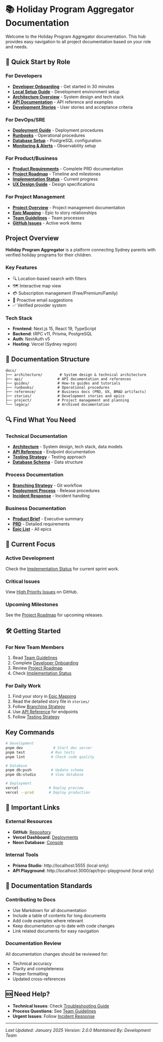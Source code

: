 # 📚 Holiday Program Aggregator Documentation

Welcome to the Holiday Program Aggregator documentation. This hub provides easy navigation to all project documentation based on your role and needs.

## 🚀 Quick Start by Role

### For Developers
- **[Developer Onboarding](./guides/developer-onboarding.md)** - Get started in 30 minutes
- **[Local Setup Guide](./guides/local-setup.md)** - Development environment setup
- **[Architecture Overview](./architecture/)** - System design and tech stack
- **[API Documentation](./api/)** - API reference and examples
- **[Development Stories](./stories/)** - User stories and acceptance criteria

### For DevOps/SRE
- **[Deployment Guide](./guides/deployment.md)** - Deployment procedures
- **[Runbooks](./runbooks/)** - Operational procedures
- **[Database Setup](./guides/database-postgresql-setup.md)** - PostgreSQL configuration
- **[Monitoring & Alerts](./runbooks/monitoring-alerts.md)** - Observability setup

### For Product/Business
- **[Product Requirements](./reference/prd/)** - Complete PRD documentation
- **[Project Roadmap](./project/roadmap.md)** - Timeline and milestones
- **[Implementation Status](./project/implementation-status.md)** - Current progress
- **[UX Design Guide](./reference/ux-design/)** - Design specifications

### For Project Management
- **[Project Overview](./project/)** - Project management documentation
- **[Epic Mapping](./project/epic-mapping.md)** - Epic to story relationships
- **[Team Guidelines](./project/team-guidelines.md)** - Team processes
- **[GitHub Issues](https://github.com/sdavidov17/holiday-program-aggregator/issues)** - Active work items

## Project Overview

**Holiday Program Aggregator** is a platform connecting Sydney parents with verified holiday programs for their children.

### Key Features
- 🔍 Location-based search with filters
- 🗺️ Interactive map view
- 💳 Subscription management (Free/Premium/Family)
- 📧 Proactive email suggestions
- ✅ Verified provider system

### Tech Stack
- **Frontend**: Next.js 15, React 19, TypeScript
- **Backend**: tRPC v11, Prisma, PostgreSQL
- **Auth**: NextAuth v5
- **Hosting**: Vercel (Sydney region)

## 📁 Documentation Structure

```
docs/
├── architecture/        # System design & technical architecture
├── api/                # API documentation and references
├── guides/             # How-to guides and tutorials
├── runbooks/           # Operational procedures
├── reference/          # Business docs (PRD, UX, BMAD artifacts)
├── stories/            # Development stories and epics
├── project/            # Project management and planning
└── legacy/             # Archived documentation
```

## 🔍 Find What You Need

### Technical Documentation
- **[Architecture](./architecture/)** - System design, tech stack, data models
- **[API Reference](./api/api-reference.md)** - Endpoint documentation
- **[Testing Strategy](./guides/testing-strategy.md)** - Testing approach
- **[Database Schema](./architecture/data-models.md)** - Data structure

### Process Documentation
- **[Branching Strategy](./project/branching-strategy.md)** - Git workflow
- **[Deployment Process](./guides/deployment.md)** - Release procedures
- **[Incident Response](./runbooks/incident-response.md)** - Incident handling

### Business Documentation
- **[Product Brief](./reference/product-brief.md)** - Executive summary
- **[PRD](./reference/prd/)** - Detailed requirements
- **[Epic List](./reference/prd/05-epic-list.md)** - All epics

## 🎯 Current Focus

### Active Development
Check the [Implementation Status](./project/implementation-status.md) for current sprint work.

### Critical Issues
View [High Priority Issues](https://github.com/sdavidov17/holiday-program-aggregator/issues?q=is%3Aopen+label%3A%22priority%3A+critical%22) on GitHub.

### Upcoming Milestones
See the [Project Roadmap](./project/roadmap.md) for upcoming releases.

## 🛠️ Getting Started

### For New Team Members
1. Read [Team Guidelines](./project/team-guidelines.md)
2. Complete [Developer Onboarding](./guides/developer-onboarding.md)
3. Review [Project Roadmap](./project/roadmap.md)
4. Check [Implementation Status](./project/implementation-status.md)

### For Daily Work
1. Find your story in [Epic Mapping](./project/epic-mapping.md)
2. Read the detailed story file in `stories/`
3. Follow [Branching Strategy](./project/branching-strategy.md)
4. Use [API Reference](./api/api-reference.md) for endpoints
5. Follow [Testing Strategy](./guides/testing-strategy.md)

## Key Commands

```bash
# Development
pnpm dev              # Start dev server
pnpm test            # Run tests
pnpm lint            # Check code quality

# Database
pnpm db:push         # Update schema
pnpm db:studio       # View database

# Deployment
vercel              # Deploy preview
vercel --prod       # Deploy production
```

## 🔗 Important Links

### External Resources
- **GitHub**: [Repository](https://github.com/sdavidov17/holiday-program-aggregator)
- **Vercel Dashboard**: [Deployments](https://vercel.com/dashboard)
- **Neon Database**: [Console](https://console.neon.tech)

### Internal Tools
- **Prisma Studio**: http://localhost:5555 (local only)
- **API Playground**: http://localhost:3000/api/trpc-playground (local only)

## 📖 Documentation Standards

### Contributing to Docs
- Use Markdown for all documentation
- Include a table of contents for long documents
- Add code examples where relevant
- Keep documentation up to date with code changes
- Link related documents for easy navigation

### Documentation Review
All documentation changes should be reviewed for:
- Technical accuracy
- Clarity and completeness
- Proper formatting
- Updated cross-references

## 🆘 Need Help?

- **Technical Issues**: Check [Troubleshooting Guide](./guides/troubleshooting.md)
- **Process Questions**: See [Team Guidelines](./project/team-guidelines.md)
- **Urgent Issues**: Follow [Incident Response](./runbooks/incident-response.md)

---

*Last Updated: January 2025*
*Version: 2.0.0*
*Maintained By: Development Team*